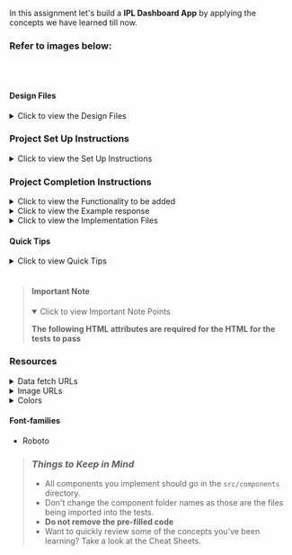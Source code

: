 <!-- TODO: update the app name -->
In this assignment let's build a **IPL Dashboard App** by applying the concepts we have learned till now.

### Refer to images below:

<!-- TODO: need to update output gif and alt text -->
<br/>
<div style="text-align: center;">
    <img src="" alt="" style="max-width:70%;box-shadow:0 2.8px 2.2px rgba(0, 0, 0, 0.12)">
</div>
<br/>

<!-- TODO: update the design files -->
#### Design Files

<details>
<summary>Click to view the Design Files</summary>

- [Extra Small (Size < 576px) and Small (Size >= 576px)]()
- [Medium (Size >= 768px), Large (Size >= 992px) and Extra Large (Size >= 1200px)]()

</details>

### Project Set Up Instructions

<details>
<summary>Click to view the Set Up Instructions</summary>

- Download dependencies by running `npm install`
- Start up the app using `npm start`
</details>

### Project Completion Instructions

<details>
<summary>Click to view the Functionality to be added</summary>

#### Add Functionality

The app must have the following functionalities
<!-- TODO: update the functionality that has to be achieved -->


  </details>

<details>
<summary>Click to view the Example response</summary>

<!-- TODO: update the format of the data either that is received as response or that is being sent as props -->


</details>

<details>
<summary>Click to view the Implementation Files</summary>
<!-- TODO: update the file names where the code should be added -->

- Your task is to complete the implementation of
  - `src/App.js`
  - `src/components/Home/index.js`
  - `src/components/Home/index.css`
  </details>

#### Quick Tips

<details>
<summary>Click to view Quick Tips</summary>

<!-- TODO: if there are any quick tips add them here else remove this section -->

  </details>
  <br/>

> #### Important Note
>
> <details open>
> <summary>Click to view Important Note Points</summary>
>
> **The following HTML attributes are required for the HTML for the tests to
> pass**
>
> <!-- TODO: if there are any important points add them here else remove this section -->
> 
> </details>

### Resources

<details>
<summary>Data fetch URLs</summary>

#### Data Fetch URLs

<!-- TODO: if there are any URL's to fetch data them here else remove this section -->

</details>

<details>
<summary>Image URLs</summary>

#### Images

<!-- TODO: update the asset image URL's here -->

</details>

<details>
<summary>Colors</summary>

#### Colors

<!-- TODO: update the colors used -->

<br/>
</details>

#### Font-families

<!-- TODO: update the font families used -->
- Roboto

> ### _Things to Keep in Mind_
>
> - All components you implement should go in the `src/components` directory.
> - Don't change the component folder names as those are the files being
>   imported into the tests.
> - **Do not remove the pre-filled code**
> - Want to quickly review some of the concepts you’ve been learning? Take a
>   look at the Cheat Sheets.
